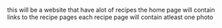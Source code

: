 this will be a website that have alot of recipes
the home page will contain links to the recipe pages
each recipe page will contain atleast one photo
